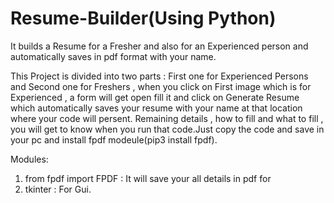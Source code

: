 # Resume-Builder(Using Python)
It builds a Resume for a Fresher and also for an Experienced person and automatically saves in pdf format with your name.

This Project is divided into two parts :
                          First one for Experienced Persons  and Second one for Freshers , when you click on First image which is for Experienced , a form will get open fill it and click on Generate Resume which automatically saves your resume with your name at that location where your code will persent.
Remaining details ,  how to fill and what to fill , you will get to know when you run that code.Just copy the code and save in your pc and install fpdf modeule(pip3 install fpdf).
                          
                          
Modules:
1) from fpdf import FPDF : It will save your all details in pdf for
2) tkinter               :  For Gui.


